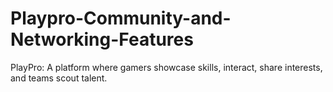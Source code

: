 # Playpro-Community-and-Networking-Features
PlayPro: A platform where gamers showcase skills, interact, share interests, and teams scout talent.
